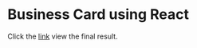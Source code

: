 # Business Card using React
Click the [link](https://abdulrehmandev-react-business-card.netlify.app/) view the final result.

